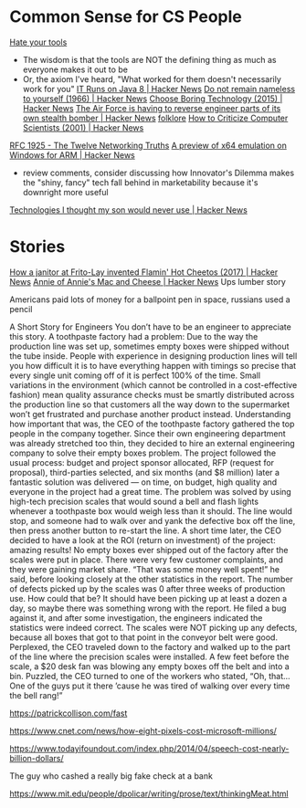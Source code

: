 # Common Sense for CS People

[Hate your tools](https://buttondown.email/hillelwayne/archive/no-seriously-hate-your-tools/)
- The wisdom is that the tools are NOT the defining thing as much as everyone makes it out to be
- Or, the axiom I've heard, "What worked for them doesn't necessarily work for you"
[IT Runs on Java 8 | Hacker News](https://news.ycombinator.com/item?id=19877916)
[Do not remain nameless to yourself (1966) | Hacker News](https://news.ycombinator.com/item?id=23808400)
[Choose Boring Technology (2015) | Hacker News](https://news.ycombinator.com/item?id=26211721)
[The Air Force is having to reverse engineer parts of its own stealth bomber | Hacker News](https://news.ycombinator.com/item?id=26333649)
[folklore](https://www.folklore.org/index.py)
[How to Criticize Computer Scientists (2001) | Hacker News](https://news.ycombinator.com/item?id=26609492)



[RFC 1925 - The Twelve Networking Truths](https://tools.ietf.org/html/rfc1925)
[A preview of x64 emulation on Windows for ARM | Hacker News](https://news.ycombinator.com/item?id=25383524)

- review comments, consider discussing how Innovator's Dilemma makes the "shiny, fancy" tech fall behind in marketability because it's downright more useful

[Technologies I thought my son would never use | Hacker News](https://news.ycombinator.com/item?id=26771623)

# Stories

[How a janitor at Frito-Lay invented Flamin' Hot Cheetos (2017) | Hacker News](https://news.ycombinator.com/item?id=25510351)
[Annie of Annie's Mac and Cheese | Hacker News](https://news.ycombinator.com/item?id=26595790)
Ups lumber story

Americans paid lots of money for a ballpoint pen in space, russians used a pencil

A Short Story for Engineers
  You don’t have to be an engineer to appreciate this story.
  A toothpaste factory had a problem: Due to the way the production line was set up, sometimes empty boxes were shipped without the tube inside. People with experience in designing production lines will tell you how difficult it is to have everything happen with timings so precise that every single unit coming off of it is perfect 100% of the time. Small variations in the environment (which cannot be controlled in a cost-effective fashion) mean quality assurance checks must be smartly distributed across the production line so that customers all the way down to the supermarket won’t get frustrated and purchase another product instead.
  Understanding how important that was, the CEO of the toothpaste factory gathered the top people in the company together. Since their own engineering department was already stretched too thin, they decided to hire an external engineering company to solve their empty boxes problem.
  The project followed the usual process: budget and project sponsor allocated, RFP (request for proposal), third-parties selected, and six months (and $8 million) later a fantastic solution was delivered — on time, on budget, high quality and everyone in the project had a great time. The problem was solved by using high-tech precision scales that would sound a bell and flash lights whenever a toothpaste box would weigh less than it should. The line would stop, and someone had to walk over and yank the defective box off the line, then press another button to re-start the line.
  A short time later, the CEO decided to have a look at the ROI (return on investment) of the project: amazing results! No empty boxes ever shipped out of the factory after the scales were put in place. There were very few customer complaints, and they were gaining market share. “That was some money well spent!” he said, before looking closely at the other statistics in the report. 
  The number of defects picked up by the scales was 0 after three weeks of production use. How could that be? It should have been picking up at least a dozen a day, so maybe there was something wrong with the report. He filed a bug against it, and after some investigation, the engineers indicated the statistics were indeed correct. The scales were NOT picking up any defects, because all boxes that got to that point in the conveyor belt were good.
  Perplexed, the CEO traveled down to the factory and walked up to the part of the line where the precision scales were installed. A few feet before the scale, a $20 desk fan was blowing any empty boxes off the belt and into a bin. Puzzled, the CEO turned to one of the workers who stated, “Oh, that…One of the guys put it there ’cause he was tired of walking over every time the bell rang!”

https://patrickcollison.com/fast

  https://www.cnet.com/news/how-eight-pixels-cost-microsoft-millions/

https://www.todayifoundout.com/index.php/2014/04/speech-cost-nearly-billion-dollars/

The guy who cashed a really big fake check at a bank

https://www.mit.edu/people/dpolicar/writing/prose/text/thinkingMeat.html
